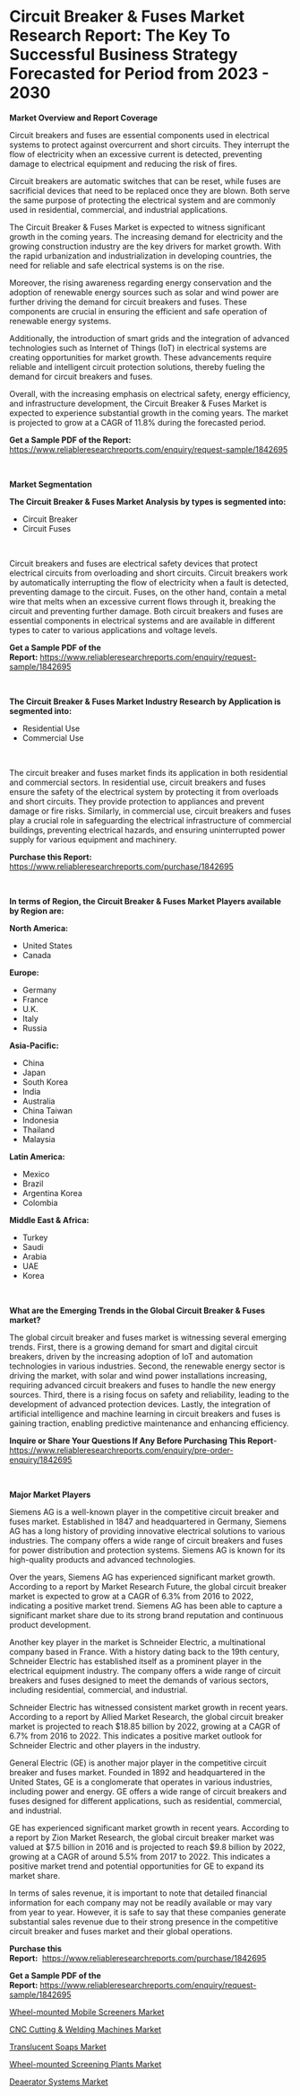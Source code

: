 <p><h1>Circuit Breaker & Fuses Market Research Report: The Key To Successful Business Strategy Forecasted for Period from 2023 - 2030</h1></p><p><strong>Market Overview and Report Coverage</strong></p>
<p><p>Circuit breakers and fuses are essential components used in electrical systems to protect against overcurrent and short circuits. They interrupt the flow of electricity when an excessive current is detected, preventing damage to electrical equipment and reducing the risk of fires. </p><p>Circuit breakers are automatic switches that can be reset, while fuses are sacrificial devices that need to be replaced once they are blown. Both serve the same purpose of protecting the electrical system and are commonly used in residential, commercial, and industrial applications.</p><p>The Circuit Breaker & Fuses Market is expected to witness significant growth in the coming years. The increasing demand for electricity and the growing construction industry are the key drivers for market growth. With the rapid urbanization and industrialization in developing countries, the need for reliable and safe electrical systems is on the rise. </p><p>Moreover, the rising awareness regarding energy conservation and the adoption of renewable energy sources such as solar and wind power are further driving the demand for circuit breakers and fuses. These components are crucial in ensuring the efficient and safe operation of renewable energy systems.</p><p>Additionally, the introduction of smart grids and the integration of advanced technologies such as Internet of Things (IoT) in electrical systems are creating opportunities for market growth. These advancements require reliable and intelligent circuit protection solutions, thereby fueling the demand for circuit breakers and fuses.</p><p>Overall, with the increasing emphasis on electrical safety, energy efficiency, and infrastructure development, the Circuit Breaker & Fuses Market is expected to experience substantial growth in the coming years. The market is projected to grow at a CAGR of 11.8% during the forecasted period.</p></p>
<p><strong>Get a Sample PDF of the Report:</strong> <a href="https://www.reliableresearchreports.com/enquiry/request-sample/1842695">https://www.reliableresearchreports.com/enquiry/request-sample/1842695</a></p>
<p>&nbsp;</p>
<p><strong>Market Segmentation</strong></p>
<p><strong>The Circuit Breaker & Fuses Market Analysis by types is segmented into:</strong></p>
<p><ul><li>Circuit Breaker</li><li>Circuit Fuses</li></ul></p>
<p>&nbsp;</p>
<p><p>Circuit breakers and fuses are electrical safety devices that protect electrical circuits from overloading and short circuits. Circuit breakers work by automatically interrupting the flow of electricity when a fault is detected, preventing damage to the circuit. Fuses, on the other hand, contain a metal wire that melts when an excessive current flows through it, breaking the circuit and preventing further damage. Both circuit breakers and fuses are essential components in electrical systems and are available in different types to cater to various applications and voltage levels.</p></p>
<p><strong>Get a Sample PDF of the Report:</strong>&nbsp;<a href="https://www.reliableresearchreports.com/enquiry/request-sample/1842695">https://www.reliableresearchreports.com/enquiry/request-sample/1842695</a></p>
<p>&nbsp;</p>
<p><strong>The Circuit Breaker & Fuses Market Industry Research by Application is segmented into:</strong></p>
<p><ul><li>Residential Use</li><li>Commercial Use</li></ul></p>
<p>&nbsp;</p>
<p><p>The circuit breaker and fuses market finds its application in both residential and commercial sectors. In residential use, circuit breakers and fuses ensure the safety of the electrical system by protecting it from overloads and short circuits. They provide protection to appliances and prevent damage or fire risks. Similarly, in commercial use, circuit breakers and fuses play a crucial role in safeguarding the electrical infrastructure of commercial buildings, preventing electrical hazards, and ensuring uninterrupted power supply for various equipment and machinery.</p></p>
<p><strong>Purchase this Report:</strong>&nbsp; <a href="https://www.reliableresearchreports.com/purchase/1842695">https://www.reliableresearchreports.com/purchase/1842695</a></p>
<p>&nbsp;</p>
<p><strong>In terms of Region, the Circuit Breaker & Fuses Market Players available by Region are:</strong></p>
<p>
    <p> <strong> North America: </strong>
        <ul>
            <li>United States</li>
            <li>Canada</li>
        </ul>
        </p> 
    <p> <strong> Europe: </strong>
        <ul>
            <li>Germany</li>
            <li>France</li>
            <li>U.K.</li>
            <li>Italy</li>
            <li>Russia</li>
        </ul>
        </p> 
    <p> <strong> Asia-Pacific: </strong>
        <ul>
            <li>China</li>
            <li>Japan</li>
            <li>South Korea</li>
            <li>India</li>
            <li>Australia</li>
            <li>China Taiwan</li>
            <li>Indonesia</li>
            <li>Thailand</li>
            <li>Malaysia</li>
        </ul>
        </p> 
    <p> <strong> Latin America: </strong>
        <ul>
            <li>Mexico</li>
            <li>Brazil</li>
            <li>Argentina Korea</li>
            <li>Colombia</li>
        </ul>
        </p> 
    <p> <strong> Middle East & Africa: </strong>
        <ul>
            <li>Turkey</li>
            <li>Saudi</li>
            <li>Arabia</li>
            <li>UAE</li>
            <li>Korea</li>
        </ul>
    </p>
    </p>
<p>&nbsp;</p>
<p><strong>What are the Emerging Trends in the Global Circuit Breaker & Fuses market?</strong></p>
<p><p>The global circuit breaker and fuses market is witnessing several emerging trends. First, there is a growing demand for smart and digital circuit breakers, driven by the increasing adoption of IoT and automation technologies in various industries. Second, the renewable energy sector is driving the market, with solar and wind power installations increasing, requiring advanced circuit breakers and fuses to handle the new energy sources. Third, there is a rising focus on safety and reliability, leading to the development of advanced protection devices. Lastly, the integration of artificial intelligence and machine learning in circuit breakers and fuses is gaining traction, enabling predictive maintenance and enhancing efficiency.</p></p>
<p><strong>Inquire or Share Your Questions If Any Before Purchasing This Report</strong>- <a href="https://www.reliableresearchreports.com/enquiry/pre-order-enquiry/1842695">https://www.reliableresearchreports.com/enquiry/pre-order-enquiry/1842695</a></p>
<p>&nbsp;</p>
<p><strong>Major Market Players</strong></p>
<p><p>Siemens AG is a well-known player in the competitive circuit breaker and fuses market. Established in 1847 and headquartered in Germany, Siemens AG has a long history of providing innovative electrical solutions to various industries. The company offers a wide range of circuit breakers and fuses for power distribution and protection systems. Siemens AG is known for its high-quality products and advanced technologies.</p><p>Over the years, Siemens AG has experienced significant market growth. According to a report by Market Research Future, the global circuit breaker market is expected to grow at a CAGR of 6.3% from 2016 to 2022, indicating a positive market trend. Siemens AG has been able to capture a significant market share due to its strong brand reputation and continuous product development.</p><p>Another key player in the market is Schneider Electric, a multinational company based in France. With a history dating back to the 19th century, Schneider Electric has established itself as a prominent player in the electrical equipment industry. The company offers a wide range of circuit breakers and fuses designed to meet the demands of various sectors, including residential, commercial, and industrial.</p><p>Schneider Electric has witnessed consistent market growth in recent years. According to a report by Allied Market Research, the global circuit breaker market is projected to reach $18.85 billion by 2022, growing at a CAGR of 6.7% from 2016 to 2022. This indicates a positive market outlook for Schneider Electric and other players in the industry.</p><p>General Electric (GE) is another major player in the competitive circuit breaker and fuses market. Founded in 1892 and headquartered in the United States, GE is a conglomerate that operates in various industries, including power and energy. GE offers a wide range of circuit breakers and fuses designed for different applications, such as residential, commercial, and industrial.</p><p>GE has experienced significant market growth in recent years. According to a report by Zion Market Research, the global circuit breaker market was valued at $7.5 billion in 2016 and is projected to reach $9.8 billion by 2022, growing at a CAGR of around 5.5% from 2017 to 2022. This indicates a positive market trend and potential opportunities for GE to expand its market share.</p><p>In terms of sales revenue, it is important to note that detailed financial information for each company may not be readily available or may vary from year to year. However, it is safe to say that these companies generate substantial sales revenue due to their strong presence in the competitive circuit breaker and fuses market and their global operations.</p></p>
<p><strong>Purchase this Report:</strong>&nbsp;&nbsp;<a href="https://www.reliableresearchreports.com/purchase/1842695">https://www.reliableresearchreports.com/purchase/1842695</a></p>
<p></p>
<p><strong>Get a Sample PDF of the Report:</strong>&nbsp;<a href="https://www.reliableresearchreports.com/enquiry/request-sample/1842695">https://www.reliableresearchreports.com/enquiry/request-sample/1842695</a></p>
<p><p><a href="https://medium.com/@sandyabbott2023/wheel-mounted-mobile-screeners-market-insight-market-trends-growth-forecasted-from-2023-to-2030-2ad0e9826ad0">Wheel-mounted Mobile Screeners Market</a></p><p><a href="https://github.com/castoriffic/Market-Research-Report-List-1/blob/main/cnc-cutting-welding-machines-market.md">CNC Cutting & Welding Machines Market</a></p><p><a href="https://www.linkedin.com/pulse/translucent-soaps-market-share-amp-new-trends-analysis/">Translucent Soaps Market</a></p><p><a href="https://medium.com/@cameronhuel/wheel-mounted-screening-plants-market-analysis-its-cagr-market-segmentation-and-global-industry-772b02ed7346">Wheel-mounted Screening Plants Market</a></p><p><a href="https://github.com/ashepherd82/Market-Research-Report-List-1/blob/main/deaerator-systems-market.md">Deaerator Systems Market</a></p></p>